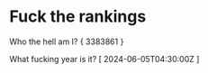 # Fuck the rankings

Who the hell am I?
{ 3383861 }

What fucking year is it?
[ 2024-06-05T04:30:00Z ]
